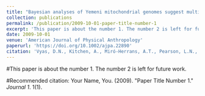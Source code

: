 ```yaml
---
title: "Bayesian analyses of Yemeni mitochondrial genomes suggest multiple migration events with Africa and Western Eurasia"
collection: publications
permalink: /publication/2009-10-01-paper-title-number-1
excerpt: 'This paper is about the number 1. The number 2 is left for future work.'
date: 2009-10-01
venue: 'American Journal of Physical Anthropology'
paperurl: 'https://doi.org/10.1002/ajpa.22890'
citation: 'Vyas, D.N., Kitchen, A., Miró-Herrans, A.T., Pearson, L.N., Al-Meeri, A. and Mulligan, C.J. (2016). &quot;Bayesian analyses of Yemeni mitochondrial genomes suggest multiple migration events with Africa and Western Eurasia.&quot; <i>Am. J. Phys. Anthropol.</i>. 159:382-393.'
---
```

#This paper is about the number 1. The number 2 is left for future work.

#Recommended citation: Your Name, You. (2009). "Paper Title Number 1." <i>Journal 1</i>. 1(1).
